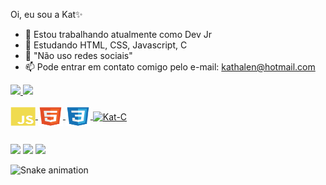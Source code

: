Oi, eu sou a Kat✨

- 🔭 Estou trabalhando atualmente como Dev Jr
- 🌱 Estudando HTML, CSS, Javascript, C
-  🎈 "Não uso redes sociais"
- 📫 Pode entrar em contato comigo pelo e-mail: kathalen@hotmail.com

<div>
  <a href="https://github.com/Kathalen"> 
<img height="140em" src="https://github-readme-stats.vercel.app/api?username=Kathalen&show_icons=true&theme=bear&include_all_commits=true&count_private=true"/> 
<img height="135em" src="https://github-readme-stats.vercel.app/api/top-langs/?username=Kathalen&layout=compact&langs_count=7&theme=bear"/>
</div>
 
  <div style="display: inline_block"><br>
  <img align="center" alt="Kat-Js" height="30" width="40" src="https://raw.githubusercontent.com/devicons/devicon/master/icons/javascript/javascript-plain.svg">
  <img align="center" alt="Kat-HTML" height="30" width="40" src="https://raw.githubusercontent.com/devicons/devicon/master/icons/html5/html5-original.svg">
  <img align="center" alt="Kat-CSS" height="30" width="40" src="https://raw.githubusercontent.com/devicons/devicon/master/icons/css3/css3-original.svg">
  <img align="center" alt="Kat-C" height="30" width="40" src="https://cdn.jsdelivr.net/gh/devicons/devicon/icons/c/c-original.svg" > </div>
  
 ##
    
  
 <div> 
  <a href = "mailto:kathalen@hotmail.com"><img src="https://img.shields.io/badge/-Gmail-%23333?style=for-the-badge&logo=gmail&logoColor=red" target="_blank"></a>
  <a href="https://www.linkedin.com/in/kathalen-ritieli-88a945213/" target="_blank"><img src="https://img.shields.io/badge/-LinkedIn-%230077B5?style=for-the-badge&logo=linkedin&logoColor=white" target="_blank"></a> 
   <a href="https://open.spotify.com/user/petroveska" target="_blank"><img src="https://img.shields.io/badge/Spotify-1ED760?&style=for-the-badge&logo=spotify&logoColor=white" target="_blank"></a> 
   
![Snake animation](https://github.com/kathalen/kathalen/blob/output/github-contribution-grid-snake.svg)
   
</div>
